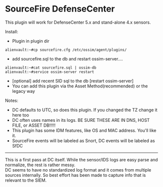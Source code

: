 SourceFire DefenseCenter
===========
This plugin will work for DefenseCenter 5.x and stand-alone 4.x sensors.

Install:
- Plugin in plugin dir
```ShellSession
alienvault:~#cp sourcefire.cfg /etc/ossim/agent/plugins/
```
- add sourcefire.sql to the db and restart ossim-server....
```ShellSession
alienvault:~#cat sourcefire.sql | ossim-db
alienvault:~#service ossim-server restart
```
- [optional] add recent SID sql to the db [restart ossim-server]
- You can add this plugin via the Asset Method(recommended) or the legacy way

Notes:
- DC defaults to UTC, so does this plugin.  If you changed the TZ change it here too
- DC often uses names in its logs.  BE SURE THESE ARE IN DNS, HOST FILE, or ASSET DB!!!!!
- This plugin has some IDM features, like OS and MAC address.  You'll like it.
- SourceFire events will be labeled as Snort, DC events will be labeled as SfDC

----
This is a first pass at DC itself.  While the sensor/IDS logs are easy parse and normalize, the rest is rather messy.  
DC seems to have no standardized log format and it comes from multiple sources internally.  So best effort has been made to capture info
that is relevant to the SIEM.
